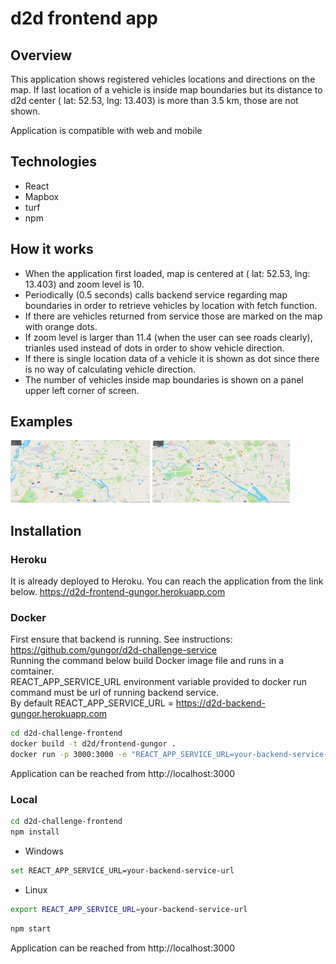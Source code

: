 # d2d frontend app

## Overview
This application shows registered vehicles locations and directions on the map.
If last location of a vehicle is inside map boundaries but its distance to d2d center ( lat: 52.53, lng: 13.403) is more than 3.5 km, those are not shown.

Application is compatible with web and mobile

## Technologies
* React 
* Mapbox
* turf
* npm

## How it works
* When the application first loaded, map is centered at ( lat: 52.53, lng: 13.403) and zoom level is 10. 
* Periodically (0.5 seconds) calls backend service regarding map boundaries in order to retrieve vehicles by location with fetch function. 
* If there are vehicles returned from service those are marked on the map with orange dots.
* If zoom level is larger than 11.4 (when the user can see roads clearly), trianles used instead of dots in order to show vehicle direction.
* If there is single location data of a vehicle it is shown as dot since there is no way of calculating vehicle direction.
* The number of vehicles inside map boundaries is shown on a panel upper left corner of screen.

## Examples
<img src="screenshots/Capture1.PNG" alt="loaded desktop" style="height:100px;"/>
<img src="screenshots/Capture2.PNG" alt="zoomed desktop" style="height:100px;"/>

## Installation

### Heroku
It is already deployed to Heroku. You can reach the application from the link below.
https://d2d-frontend-gungor.herokuapp.com

### Docker
First ensure that backend is running. See instructions: https://github.com/gungor/d2d-challenge-service  
Running the command below build Docker image file and runs in a comtainer.  
REACT_APP_SERVICE_URL environment variable provided to docker run command must be url of running backend service.  
By default REACT_APP_SERVICE_URL = https://d2d-backend-gungor.herokuapp.com  

```bash
cd d2d-challenge-frontend
docker build -t d2d/frontend-gungor .
docker run -p 3000:3000 -e "REACT_APP_SERVICE_URL=your-backend-service-url" -t  d2d/frontend-gungor
```

Application can be reached from http://localhost:3000

### Local
```bash
cd d2d-challenge-frontend
npm install
```
* Windows
```bash
set REACT_APP_SERVICE_URL=your-backend-service-url
```

* Linux
```bash
export REACT_APP_SERVICE_URL=your-backend-service-url
```

```bash
npm start
```

Application can be reached from http://localhost:3000



